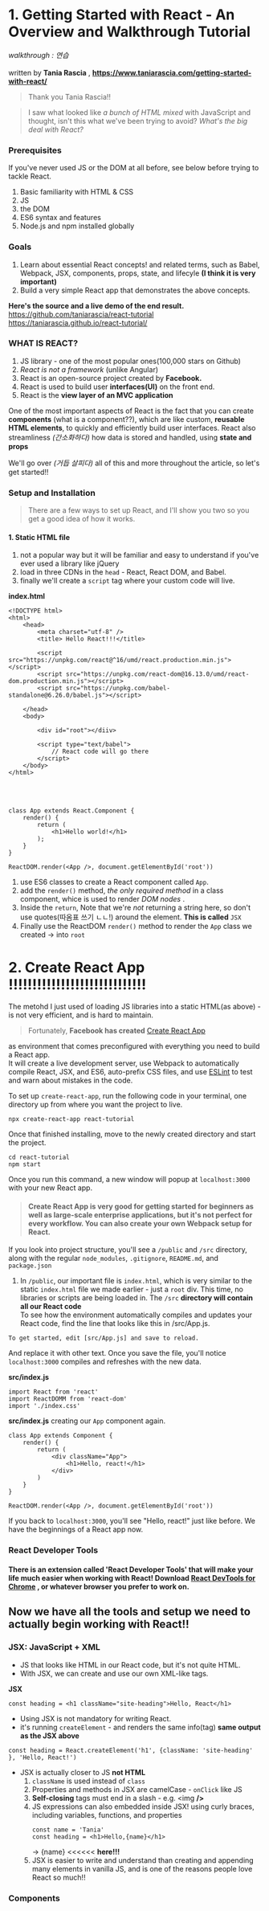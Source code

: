 # 1. Getting Started with React - An Overview and Walkthrough Tutorial
*walkthrough : 연습*<br><br>
written by **Tania Rascia** , **<https://www.taniarascia.com/getting-started-with-react/>**
> Thank you Tania Rascia!!

> I saw what looked like *a bunch of HTML mixed* with JavaScript and thought, isn't this what we've been trying to avoid? *What's the big deal with React?*

### Prerequisites
If you've never used JS or the DOM at all before, see below before trying to tackle React.
  1. Basic familiarity with HTML & CSS
  2. JS
  3. the DOM
  4. ES6 syntax and features
  5. Node.js and npm installed globally
  
### Goals

  1. Learn about essential React concepts! and related terms, such as Babel, Webpack, JSX, components, props, state, and lifecyle **(I think it is very important)**
  2. Build a very simple React app that demonstrates the above concepts.
  
  **Here's the source and a live demo of the end result.**<br>
      <https://github.com/taniarascia/react-tutorial><br>
      <https://taniarascia.github.io/react-tutorial/>
      
 ### WHAT IS REACT?
 
 1. JS library - one of the most popular ones(100,000 stars on Github)
 2. *React is not a framework* (unlike Angular)
 3. React is an open-source project created by **Facebook.**
 4. React is used to build user **interfaces(UI)** on the front end.
 5. React is the **view layer of an MVC application**
 
 One of the most important aspects of React is the fact that you can create **components** (what is a component??), which are like custom, **reusable HTML elements**, to quickly and efficiently build user interfaces. React also streamliness *(간소화하다)* how data is stored and handled, using **state and props** <br>
 
 We'll go over *(거듭 살피다)* all of this and more throughout the article, so let's get started!!
 
 ### Setup and Installation
 
 > There are a few ways to set up React, and I'll show you two so you get a good idea of how it works. <br>
 
 #### 1. Static HTML file
 1. not a popular way but it will be familiar and easy to understand if you've ever used a library like jQuery
 2. load in three CDNs in the `head` - React, React DOM, and Babel.
 3. finally we'll create a `script` tag where your custom code will live.
 
 **index.html**
 ```(.javascript)
 <!DOCTYPE html>
 <html>
     <head>
         <meta charset="utf-8" />
         <title> Hello React!!!</title>
         
         <script src="https://unpkg.com/react@^16/umd/react.production.min.js"></script>
         <script src="https://unpkg.com/react-dom@16.13.0/umd/react-dom.production.min.js"></script>
         <script src="https://unpkg.com/babel-standalone@6.26.0/babel.js"></script>
    
     </head>
     <body>
     
         <div id="root"></diiv>
         
         <script type="text/babel">
             // React code will go there
         </script>
     </body>
 </html>
 ```
 <br><br>
 
 ```
 class App extends React.Component {
     render() {
         return (
             <h1>Hello world!</h1>
         );
     }
 }
 
 ReactDOM.render(<App />, document.getElementById('root'))
 ```
 
 1. use ES6 classes to create a React component called `App`.
 2. add the `render()` method, *the only required method* in a class component, whice is used to render *DOM nodes* .
 3. Inside the `return`, Note that we're *not* returning a string here, so don't use quotes(따옴표 쓰기 ㄴㄴ!) around the element. **This is called** `JSX`
 4. Finally use the ReactDOM `render()` method to render the `App` class we created -> into `root`
 
 # 2. Create React App !!!!!!!!!!!!!!!!!!!!!!!!!!!!!
 The metohd I just used of loading JS libraries into a static HTML(as above) - is not very efficient, and is hard to maintain.
 > Fortunately, **Facebook has created** [Create React App][cra-link]
 
 [cra-link]: https://github.com/facebook/create-react-app "Go CRA LINK!"
 as environment that comes preconfigured with everything you need to build a React app. <br>
 It will create a live development server, use Webpack to automatically compile React, JSX, and ES6, auto-prefix CSS files, and use [ESLint][ESLink] to test and warn about mistakes in the code.
 
 [ESLink]: https://eslint.org/ "GO ESLint"

To set up `create-react-app`, run the following code in your terminal, one directory up from where you want the project to live.
```
npx create-react-app react-tutorial
```
Once that finished installing, move to the newly created directory and start the project.
```
cd react-tutorial
npm start
```
Once you run this command, a new window will popup at `localhost:3000` with your new React app.

>#### Create React App is very good for getting started for beginners as well as large-scale enterprise applications, but it's not perfect for every workflow. You can also create your own Webpack setup for React.

If you look into project structure, you'll see a `/public` and `/src` directory, along with the regular `node_modules`, `.gitignore`, `README.md`, and `package.json`

1. In `/public`, our important file is `index.html`, which is very similar to the static `index.html` file we made earlier - just a `root` div. This time, no libraries or scripts are being loaded in. The `/src` **directory will contain all our React code** <br>
To see how the environment automatically compiles and updates your React code, find the line that looks like this in /src/App.js.
```
To get started, edit [src/App.js] and save to reload.
```
And replace it with other text. Once you save the file, you'll notice `localhost:3000` compiles and refreshes with the new data.

**src/index.js**
```
import React from 'react'
import ReactDOMM from 'react-dom'
import './index.css'
```

**src/index.js**
creating our `App` component again.
```
class App extends Component {
    render() {
        return (
            <div className="App">
                <h1>Hello, react!</h1>
            </div>
        )
    }
}

ReactDOM.render(<App />, document.getElementById('root'))
```

If you back to `localhost:3000`, you'll see "Hello, react!" just like before. We have the beginnings of a React app now.

### React Developer Tools
#### There is an extension called 'React Developer Tools' that will make your life much easier when working with React! Download [React DevTools for Chrome][dev-link] , or whatever browser you prefer to work on.

[dev-link]: https://chrome.google.com/webstore/detail/react-developer-tools/fmkadmapgofadopljbjfkapdkoienihi "Go link"

## Now we have all the tools and setup we need to actually begin working with React!!

### JSX: JavaScript + XML
- JS that looks like HTML in our React code, but it's not quite HTML.
- With JSX, we can create and use our own XML-like tags.

**JSX**
```
const heading = <h1 className="site-heading">Hello, React</h1>
```

- Using JSX is not mandatory for writing React.
- it's running `createElement` - and renders the same info(tag) 
**same output as the JSX above**

```
const heading = React.createElement('h1', {className: 'site-heading' }, 'Hello, React!')
```

- JSX is actually closer to JS **not HTML** 
    1. `className` is used instead of `class`
    2. Properties and methods in JSX are camelCase - `onClick` like JS
    3. **Self-closing** tags must end in a slash - e.g. <img **/>**
    4. JS expressions can also embedded inside JSX! using curly braces, including variables,
    functions, and properties
        ```
        const name = 'Tania'
        const heading = <h1>Hello,{name}</h1>
        ```
        -> {name} <<<<<< **here!!!**
    5.  JSX is easier to write and understand than creating and appending many elements in vanilla JS, and is one of the reasons people love React so much!!
    
### Components
